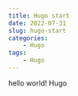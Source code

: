 ```yaml
---
title: Hugo start
date: 2022-07-31
slug: hugo-start
categories:
    - Hugo
tags:
    - Hugo
---
```


hello world! Hugo
